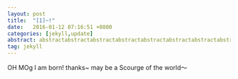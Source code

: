 ```yaml
---
layout: post
title:  "[1]~!"
date:   2016-01-12 07:16:51 +0800
categories: [jekyll,update]
abstract: abstractabstractabstractabstractabstractabstractabstractabstractabstract
tag: jekyll
---
```


OH MOg
I am born! thanks~ may be a Scourge of the world～
